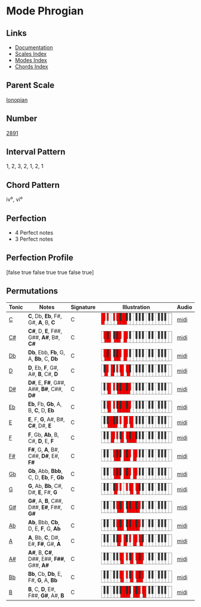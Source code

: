 # Mode Phrogian

## Links

- [Documentation](README.md)
- [Scales Index](Scales.md)
- [Modes Index](Modes.md)
- [Chords Index](Chords.md)

## Parent Scale

[Ionopian](ScaleIonopian.md)

## Number

[2891](https://ianring.com/musictheory/scales/2891)

## Interval Pattern

1, 2, 3, 2, 1, 2, 1

## Chord Pattern

iv⁰, vi⁰

## Perfection

- 4 Perfect notes
- 3 Perfect notes

## Perfection Profile

[false true false true true false true]

## Permutations

| Tonic | Notes | Signature | Illustration | Audio |
|-------|-------|-----------|--------------|-------|
| [C](ModeCNaturalPhrogian.md) | **C**, Db, **Eb**, F#, G#, **A**, B, **C** | C | ![CNaturalPhrogian](ModeCNaturalPhrogian.png) | [midi](https://github.com/edipermadi/music/blob/main/docs/ModeCNaturalPhrogian.mid?raw=true) |
| [C#](ModeCSharpPhrogian.md) | **C#**, D, **E**, F##, G##, **A#**, B#, **C#** | C | ![CSharpPhrogian](ModeCSharpPhrogian.png) | [midi](https://github.com/edipermadi/music/blob/main/docs/ModeCSharpPhrogian.mid?raw=true) |
| [Db](ModeDFlatPhrogian.md) | **Db**, Ebb, **Fb**, G, A, **Bb**, C, **Db** | C | ![DFlatPhrogian](ModeDFlatPhrogian.png) | [midi](https://github.com/edipermadi/music/blob/main/docs/ModeDFlatPhrogian.mid?raw=true) |
| [D](ModeDNaturalPhrogian.md) | **D**, Eb, **F**, G#, A#, **B**, C#, **D** | C | ![DNaturalPhrogian](ModeDNaturalPhrogian.png) | [midi](https://github.com/edipermadi/music/blob/main/docs/ModeDNaturalPhrogian.mid?raw=true) |
| [D#](ModeDSharpPhrogian.md) | **D#**, E, **F#**, G##, A##, **B#**, C##, **D#** | C | ![DSharpPhrogian](ModeDSharpPhrogian.png) | [midi](https://github.com/edipermadi/music/blob/main/docs/ModeDSharpPhrogian.mid?raw=true) |
| [Eb](ModeEFlatPhrogian.md) | **Eb**, Fb, **Gb**, A, B, **C**, D, **Eb** | C | ![EFlatPhrogian](ModeEFlatPhrogian.png) | [midi](https://github.com/edipermadi/music/blob/main/docs/ModeEFlatPhrogian.mid?raw=true) |
| [E](ModeENaturalPhrogian.md) | **E**, F, **G**, A#, B#, **C#**, D#, **E** | C | ![ENaturalPhrogian](ModeENaturalPhrogian.png) | [midi](https://github.com/edipermadi/music/blob/main/docs/ModeENaturalPhrogian.mid?raw=true) |
| [F](ModeFNaturalPhrogian.md) | **F**, Gb, **Ab**, B, C#, **D**, E, **F** | C | ![FNaturalPhrogian](ModeFNaturalPhrogian.png) | [midi](https://github.com/edipermadi/music/blob/main/docs/ModeFNaturalPhrogian.mid?raw=true) |
| [F#](ModeFSharpPhrogian.md) | **F#**, G, **A**, B#, C##, **D#**, E#, **F#** | C | ![FSharpPhrogian](ModeFSharpPhrogian.png) | [midi](https://github.com/edipermadi/music/blob/main/docs/ModeFSharpPhrogian.mid?raw=true) |
| [Gb](ModeGFlatPhrogian.md) | **Gb**, Abb, **Bbb**, C, D, **Eb**, F, **Gb** | C | ![GFlatPhrogian](ModeGFlatPhrogian.png) | [midi](https://github.com/edipermadi/music/blob/main/docs/ModeGFlatPhrogian.mid?raw=true) |
| [G](ModeGNaturalPhrogian.md) | **G**, Ab, **Bb**, C#, D#, **E**, F#, **G** | C | ![GNaturalPhrogian](ModeGNaturalPhrogian.png) | [midi](https://github.com/edipermadi/music/blob/main/docs/ModeGNaturalPhrogian.mid?raw=true) |
| [G#](ModeGSharpPhrogian.md) | **G#**, A, **B**, C##, D##, **E#**, F##, **G#** | C | ![GSharpPhrogian](ModeGSharpPhrogian.png) | [midi](https://github.com/edipermadi/music/blob/main/docs/ModeGSharpPhrogian.mid?raw=true) |
| [Ab](ModeAFlatPhrogian.md) | **Ab**, Bbb, **Cb**, D, E, **F**, G, **Ab** | C | ![AFlatPhrogian](ModeAFlatPhrogian.png) | [midi](https://github.com/edipermadi/music/blob/main/docs/ModeAFlatPhrogian.mid?raw=true) |
| [A](ModeANaturalPhrogian.md) | **A**, Bb, **C**, D#, E#, **F#**, G#, **A** | C | ![ANaturalPhrogian](ModeANaturalPhrogian.png) | [midi](https://github.com/edipermadi/music/blob/main/docs/ModeANaturalPhrogian.mid?raw=true) |
| [A#](ModeASharpPhrogian.md) | **A#**, B, **C#**, D##, E##, **F##**, G##, **A#** | C | ![ASharpPhrogian](ModeASharpPhrogian.png) | [midi](https://github.com/edipermadi/music/blob/main/docs/ModeASharpPhrogian.mid?raw=true) |
| [Bb](ModeBFlatPhrogian.md) | **Bb**, Cb, **Db**, E, F#, **G**, A, **Bb** | C | ![BFlatPhrogian](ModeBFlatPhrogian.png) | [midi](https://github.com/edipermadi/music/blob/main/docs/ModeBFlatPhrogian.mid?raw=true) |
| [B](ModeBNaturalPhrogian.md) | **B**, C, **D**, E#, F##, **G#**, A#, **B** | C | ![BNaturalPhrogian](ModeBNaturalPhrogian.png) | [midi](https://github.com/edipermadi/music/blob/main/docs/ModeBNaturalPhrogian.mid?raw=true) |

